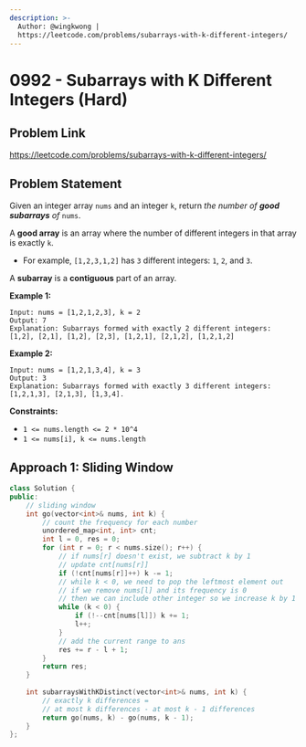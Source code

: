 ```yaml
---
description: >-
  Author: @wingkwong |
  https://leetcode.com/problems/subarrays-with-k-different-integers/
---
```


# 0992 - Subarrays with K Different Integers (Hard)

## Problem Link

https://leetcode.com/problems/subarrays-with-k-different-integers/

## Problem Statement

Given an integer array `nums` and an integer `k`, return _the number of **good subarrays** of_ `nums`.

A **good array** is an array where the number of different integers in that array is exactly `k`.

* For example, `[1,2,3,1,2]` has `3` different integers: `1`, `2`, and `3`.

A **subarray** is a **contiguous** part of an array.

**Example 1:**

```
Input: nums = [1,2,1,2,3], k = 2
Output: 7
Explanation: Subarrays formed with exactly 2 different integers: [1,2], [2,1], [1,2], [2,3], [1,2,1], [2,1,2], [1,2,1,2]
```

**Example 2:**

```
Input: nums = [1,2,1,3,4], k = 3
Output: 3
Explanation: Subarrays formed with exactly 3 different integers: [1,2,1,3], [2,1,3], [1,3,4].
```

**Constraints:**

* `1 <= nums.length <= 2 * 10^4`
* `1 <= nums[i], k <= nums.length`

## Approach 1: Sliding Window

<SolutionAuthor name="@wingkwong"/>

```cpp
class Solution {
public:
    // sliding window
    int go(vector<int>& nums, int k) {
        // count the frequency for each number
        unordered_map<int, int> cnt;
        int l = 0, res = 0;
        for (int r = 0; r < nums.size(); r++) {
            // if nums[r] doesn't exist, we subtract k by 1
            // update cnt[nums[r]]
            if (!cnt[nums[r]]++) k -= 1;
            // while k < 0, we need to pop the leftmost element out
            // if we remove nums[l] and its frequency is 0
            // then we can include other integer so we increase k by 1
            while (k < 0) {
                if (!--cnt[nums[l]]) k += 1;
                l++;
            }
            // add the current range to ans
            res += r - l + 1;
        }
        return res;
    }
    
    int subarraysWithKDistinct(vector<int>& nums, int k) {
        // exactly k differences = 
        // at most k differences - at most k - 1 differences
        return go(nums, k) - go(nums, k - 1);
    }
};
```
